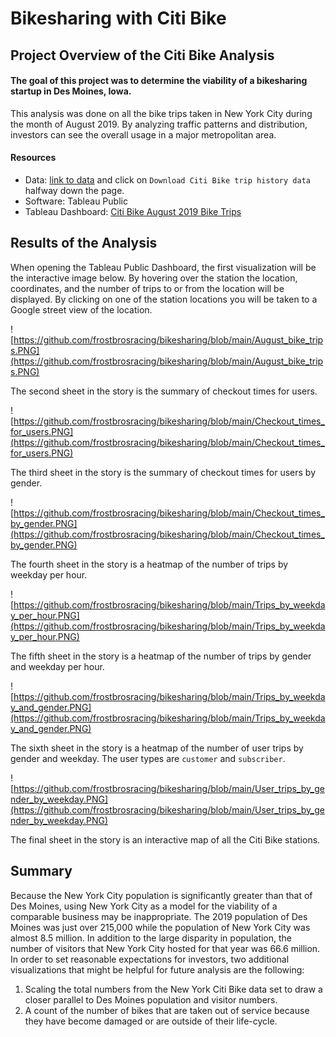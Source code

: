 # Bikesharing with Citi Bike

## Project Overview of the Citi Bike Analysis
#### The goal of this project was to determine the viability of a bikesharing startup in Des Moines, Iowa.
This analysis was done on all the bike trips taken in New York City during the month of August 2019.  By analyzing traffic patterns and distribution, investors can see the overall usage in a major metropolitan area. 

#### Resources
- Data: [link to data](https://www.citibikenyc.com/system-data) and click on `Download Citi Bike trip history data` halfway down the page.
- Software:  Tableau Public
- Tableau Dashboard: [Citi Bike August 2019 Bike Trips](https://public.tableau.com/app/profile/sam.frost/viz/NYCCitiBikeAnalysis_16236416696240/NYCCitiBike)

## Results of the Analysis
When opening the Tableau Public Dashboard, the first visualization will be the interactive image below.  By hovering over the station the location, coordinates, and the number of trips to or from the location will be displayed.  By clicking on one of the station locations you will be taken to a Google street view of the location. 

![https://github.com/frostbrosracing/bikesharing/blob/main/August_bike_trips.PNG](https://github.com/frostbrosracing/bikesharing/blob/main/August_bike_trips.PNG)

The second sheet in the story is the summary of checkout times for users.

![https://github.com/frostbrosracing/bikesharing/blob/main/Checkout_times_for_users.PNG](https://github.com/frostbrosracing/bikesharing/blob/main/Checkout_times_for_users.PNG)

The third sheet in the story is the summary of checkout times for users by gender.

![https://github.com/frostbrosracing/bikesharing/blob/main/Checkout_times_by_gender.PNG](https://github.com/frostbrosracing/bikesharing/blob/main/Checkout_times_by_gender.PNG)

The fourth sheet in the story is a heatmap of the number of trips by weekday per hour.

![https://github.com/frostbrosracing/bikesharing/blob/main/Trips_by_weekday_per_hour.PNG](https://github.com/frostbrosracing/bikesharing/blob/main/Trips_by_weekday_per_hour.PNG)

The fifth sheet in the story is a heatmap of the number of trips by gender and weekday per hour.

![https://github.com/frostbrosracing/bikesharing/blob/main/Trips_by_weekday_and_gender.PNG](https://github.com/frostbrosracing/bikesharing/blob/main/Trips_by_weekday_and_gender.PNG)

The sixth sheet in the story is a heatmap of the number of user trips by gender and weekday.  The user types are `customer` and `subscriber`.

![https://github.com/frostbrosracing/bikesharing/blob/main/User_trips_by_gender_by_weekday.PNG](https://github.com/frostbrosracing/bikesharing/blob/main/User_trips_by_gender_by_weekday.PNG)

The final sheet in the story is an interactive map of all the Citi Bike stations.


## Summary
Because the New York City population is significantly greater than that of Des Moines, using New York City as a model for the viability of a comparable business may be inappropriate.  The 2019 population of Des Moines was just over 215,000 while the population of New York City was almost 8.5 million.  In addition to the large disparity in population, the number of visitors that New York City hosted for that year was 66.6 million.  In order to set reasonable expectations for investors, two additional visualizations that might be helpful for future analysis are the following:
1.  Scaling the total numbers from the New York Citi Bike data set to draw a closer parallel to Des Moines population and visitor numbers.
2.  A count of the number of bikes that are taken out of service because they have become damaged or are outside of their life-cycle.



